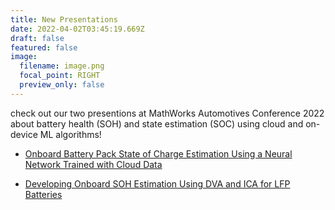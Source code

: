 ```yaml
---
title: New Presentations
date: 2022-04-02T03:45:19.669Z
draft: false
featured: false
image:
  filename: image.png
  focal_point: RIGHT
  preview_only: false
---
```


check out our two presentions at MathWorks Automotives Conference 2022 about battery health (SOH) and state estimation (SOC) using cloud and on-device ML algorithms!

<!-- ![](image.png) -->
* [Onboard Battery Pack State of Charge Estimation Using a Neural Network Trained with Cloud Data](https://www.google.com/url?q=https%3A%2F%2Fwww.mathworks.com%2Fcontent%2Fdam%2Fmathworks%2Fmathworks-dot-com%2Fcompany%2Fevents%2Fconferences%2Fautomotive-conference-michigan%2F2022%2Fonboard-battery-pack-state-of-charge-estimation-using-a-trained-neural-network.pdf&sa=D&sntz=1&usg=AOvVaw3eurMVUCXsOmHfDBzeKMuQ)

<!-- ![](image-1-.png) -->
* [Developing Onboard SOH Estimation Using DVA and ICA for LFP Batteries](https://www.google.com/url?q=https%3A%2F%2Fwww.mathworks.com%2Fcontent%2Fdam%2Fmathworks%2Fmathworks-dot-com%2Fcompany%2Fevents%2Fconferences%2Fautomotive-conference-michigan%2F2022%2Fdeveloping-onboard-soh-estimation-using-dva-and-ica-for-lfp-batteries.pdf&sa=D&sntz=1&usg=AOvVaw2hg3nMHkmjvHCAooYVUmya)